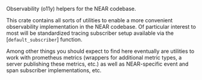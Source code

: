 Observability (o11y) helpers for the NEAR codebase.

This crate contains all sorts of utilities to enable a more convenient observability implementation
in the NEAR codebase. Of particular interest to most will be standardized tracing subscriber setup
available via the [`default_subscriber`] function.

Among other things you should expect to find here eventually are utilities to work with prometheus
metrics (wrappers for additional metric types, a server publishing these metrics, etc.) as well as
NEAR-specific event and span subscriber implementations, etc.
